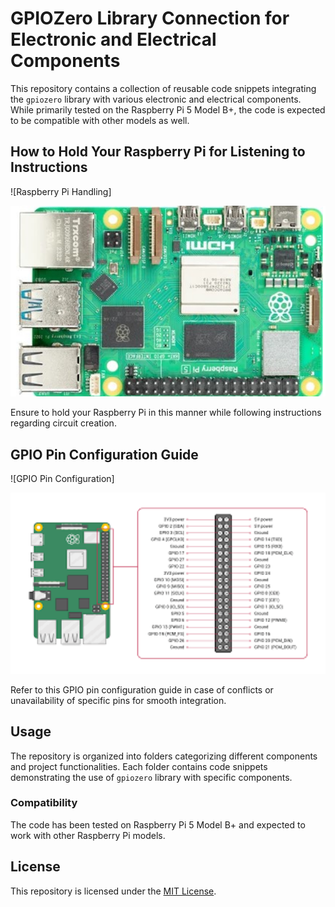 # GPIOZero Library Connection for Electronic and Electrical Components

This repository contains a collection of reusable code snippets integrating the `gpiozero` library with various electronic and electrical components. While primarily tested on the Raspberry Pi 5 Model B+, the code is expected to be compatible with other models as well.

## How to Hold Your Raspberry Pi for Listening to Instructions

![Raspberry Pi Handling]

<img src="how_to_hold.png" alt="Raspberry Pi Handling" width="1000">

Ensure to hold your Raspberry Pi in this manner while following instructions regarding circuit creation.

## GPIO Pin Configuration Guide

![GPIO Pin Configuration]

<img src="gpio_conf.png" alt="GPIO Pin Configuration" width="1000">

Refer to this GPIO pin configuration guide in case of conflicts or unavailability of specific pins for smooth integration.

## Usage

The repository is organized into folders categorizing different components and project functionalities. Each folder contains code snippets demonstrating the use of `gpiozero` library with specific components.

### Compatibility

The code has been tested on Raspberry Pi 5 Model B+ and expected to work with other Raspberry Pi models.

## License

This repository is licensed under the [MIT License](link_to_license).
